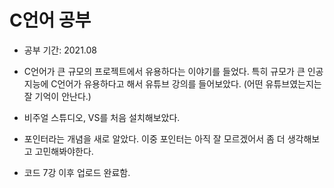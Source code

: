 # C언어 공부

- 공부 기간: 2021.08
- C언어가 큰 규모의 프로젝트에서 유용하다는 이야기를 들었다. 특히 규모가 큰 인공지능에 C언어가 유용하다고 해서 유튜브 강의를 들어보았다. (어떤 유튜브였는지는 잘 기억이 안난다.)
- 비주얼 스튜디오, VS를 처음 설치해보았다.
- 포인터라는 개념을 새로 알았다. 이중 포인터는 아직 잘 모르겠어서 좀 더 생각해보고 고민해봐야한다.


- 코드 7강 이후 업로드 완료함.

